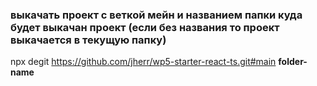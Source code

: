 ### выкачать проект с веткой мейн и названием папки куда будет выкачан проект (если без названия то проект выкачается в текущую папку)
npx degit https://github.com/jherr/wp5-starter-react-ts.git#main __folder-name__
